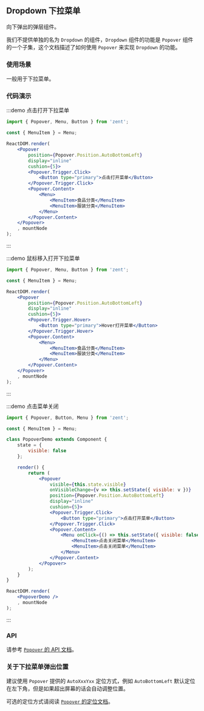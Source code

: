## Dropdown 下拉菜单

向下弹出的弹层组件。

我们不提供单独的名为 `Dropdown` 的组件，`Dropdown` 组件的功能是 `Popover` 组件的一个子集，这个文档描述了如何使用 `Popover` 来实现 `Dropdown` 的功能。

### 使用场景

一般用于下拉菜单。

### 代码演示

:::demo 点击打开下拉菜单
```jsx
import { Popover, Menu, Button } from 'zent';

const { MenuItem } = Menu;

ReactDOM.render(
	<Popover 
		position={Popover.Position.AutoBottomLeft} 
		display="inline"
		cushion={5}>
		<Popover.Trigger.Click>
			<Button type="primary">点击打开菜单</Button>
		</Popover.Trigger.Click>
		<Popover.Content>
			<Menu>
				<MenuItem>食品分类</MenuItem>
				<MenuItem>服装分类</MenuItem>
			</Menu>
		</Popover.Content>
	</Popover>
	, mountNode
);
```
:::

:::demo 鼠标移入打开下拉菜单
```jsx
import { Popover, Menu, Button } from 'zent';

const { MenuItem } = Menu;

ReactDOM.render(
	<Popover 
		position={Popover.Position.AutoBottomLeft} 
		display="inline"
		cushion={5}>
		<Popover.Trigger.Hover>
			<Button type="primary">Hover打开菜单</Button>
		</Popover.Trigger.Hover>
		<Popover.Content>
			<Menu>
				<MenuItem>食品分类</MenuItem>
				<MenuItem>服装分类</MenuItem>
			</Menu>
		</Popover.Content>
	</Popover>
	, mountNode
);
```
:::

:::demo 点击菜单关闭
```jsx
import { Popover, Button, Menu } from 'zent';

const { MenuItem } = Menu;

class PopoverDemo extends Component {
	state = {
		visible: false
	};

	render() {
		return (
			<Popover
				visible={this.state.visible} 
				onVisibleChange={v => this.setState({ visible: v })}
				position={Popover.Position.AutoBottomLeft} 
				display="inline"
				cushion={5}>
				<Popover.Trigger.Click>
					<Button type="primary">点击打开菜单</Button>
				</Popover.Trigger.Click>
				<Popover.Content>
					<Menu onClick={() => this.setState({ visible: false })}>
						<MenuItem>点击关闭菜单</MenuItem>
						<MenuItem>点击关闭菜单</MenuItem>
					</Menu>
				</Popover.Content>
			</Popover>
		);
	}
}

ReactDOM.render(
	<PopoverDemo />
	, mountNode
);
```
:::

### API

请参考 [`Popover` 的 API 文档](popover#api)。

### 关于下拉菜单弹出位置

建议使用 `Popover` 提供的 `AutoXxxYxx` 定位方式，例如 `AutoBottomLeft` 默认定位在左下角，但是如果超出屏幕的话会自动调整位置。

可选的定位方式请阅读 [`Popover` 的定位文档](popover#position%20api)。

